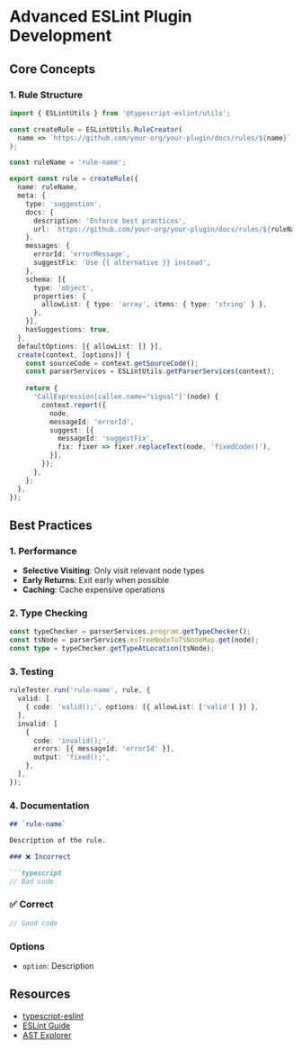 # Advanced ESLint Plugin Development

## Core Concepts

### 1. Rule Structure

```typescript
import { ESLintUtils } from '@typescript-eslint/utils';

const createRule = ESLintUtils.RuleCreator(
  name => `https://github.com/your-org/your-plugin/docs/rules/${name}`
);

const ruleName = 'rule-name';

export const rule = createRule({
  name: ruleName,
  meta: {
    type: 'suggestion',
    docs: {
      description: 'Enforce best practices',
      url: `https://github.com/your-org/your-plugin/docs/rules/${ruleName}`,
    },
    messages: {
      errorId: 'errorMessage',
      suggestFix: 'Use {{ alternative }} instead',
    },
    schema: [{
      type: 'object',
      properties: {
        allowList: { type: 'array', items: { type: 'string' } },
      },
    }],
    hasSuggestions: true,
  },
  defaultOptions: [{ allowList: [] }],
  create(context, [options]) {
    const sourceCode = context.getSourceCode();
    const parserServices = ESLintUtils.getParserServices(context);
    
    return {
      'CallExpression[callee.name="signal"]'(node) {
        context.report({
          node,
          messageId: 'errorId',
          suggest: [{
            messageId: 'suggestFix',
            fix: fixer => fixer.replaceText(node, 'fixedCode()'),
          }],
        });
      },
    };
  },
});
```

## Best Practices

### 1. Performance

- **Selective Visiting**: Only visit relevant node types
- **Early Returns**: Exit early when possible
- **Caching**: Cache expensive operations

### 2. Type Checking

```typescript
const typeChecker = parserServices.program.getTypeChecker();
const tsNode = parserServices.esTreeNodeToTSNodeMap.get(node);
const type = typeChecker.getTypeAtLocation(tsNode);
```

### 3. Testing

```typescript
ruleTester.run('rule-name', rule, {
  valid: [
    { code: 'valid();', options: [{ allowList: ['valid'] }] },
  ],
  invalid: [
    {
      code: 'invalid();',
      errors: [{ messageId: 'errorId' }],
      output: 'fixed();',
    },
  ],
});
```

### 4. Documentation

```markdown
## `rule-name`

Description of the rule.

### ❌ Incorrect

```typescript
// Bad code
```

### ✅ Correct

```typescript
// Good code
```

### Options

- `option`: Description

## Resources

- [typescript-eslint](https://typescript-eslint.io/)
- [ESLint Guide](https://eslint.org/docs/developer-guide/)
- [AST Explorer](https://astexplorer.net/)
